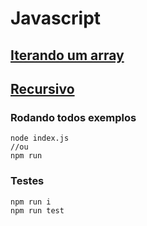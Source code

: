 # Javascript

## [Iterando um array](./iterate_array.js) 
## [Recursivo](./recursive.js) 

### Rodando todos exemplos
```
node index.js
//ou
npm run
```

### Testes
```
npm run i
npm run test
```
